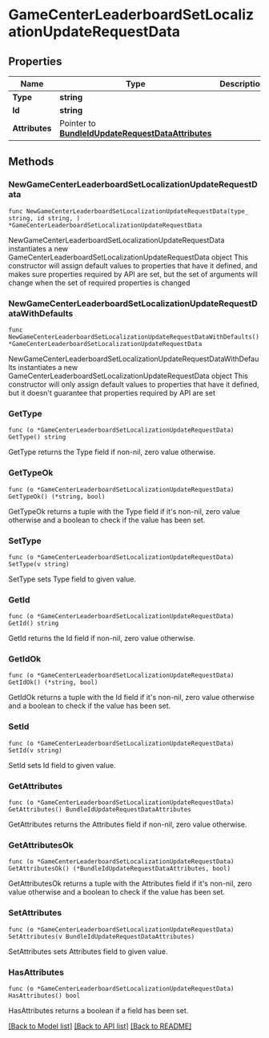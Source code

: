 # GameCenterLeaderboardSetLocalizationUpdateRequestData

## Properties

Name | Type | Description | Notes
------------ | ------------- | ------------- | -------------
**Type** | **string** |  | 
**Id** | **string** |  | 
**Attributes** | Pointer to [**BundleIdUpdateRequestDataAttributes**](BundleIdUpdateRequestDataAttributes.md) |  | [optional] 

## Methods

### NewGameCenterLeaderboardSetLocalizationUpdateRequestData

`func NewGameCenterLeaderboardSetLocalizationUpdateRequestData(type_ string, id string, ) *GameCenterLeaderboardSetLocalizationUpdateRequestData`

NewGameCenterLeaderboardSetLocalizationUpdateRequestData instantiates a new GameCenterLeaderboardSetLocalizationUpdateRequestData object
This constructor will assign default values to properties that have it defined,
and makes sure properties required by API are set, but the set of arguments
will change when the set of required properties is changed

### NewGameCenterLeaderboardSetLocalizationUpdateRequestDataWithDefaults

`func NewGameCenterLeaderboardSetLocalizationUpdateRequestDataWithDefaults() *GameCenterLeaderboardSetLocalizationUpdateRequestData`

NewGameCenterLeaderboardSetLocalizationUpdateRequestDataWithDefaults instantiates a new GameCenterLeaderboardSetLocalizationUpdateRequestData object
This constructor will only assign default values to properties that have it defined,
but it doesn't guarantee that properties required by API are set

### GetType

`func (o *GameCenterLeaderboardSetLocalizationUpdateRequestData) GetType() string`

GetType returns the Type field if non-nil, zero value otherwise.

### GetTypeOk

`func (o *GameCenterLeaderboardSetLocalizationUpdateRequestData) GetTypeOk() (*string, bool)`

GetTypeOk returns a tuple with the Type field if it's non-nil, zero value otherwise
and a boolean to check if the value has been set.

### SetType

`func (o *GameCenterLeaderboardSetLocalizationUpdateRequestData) SetType(v string)`

SetType sets Type field to given value.


### GetId

`func (o *GameCenterLeaderboardSetLocalizationUpdateRequestData) GetId() string`

GetId returns the Id field if non-nil, zero value otherwise.

### GetIdOk

`func (o *GameCenterLeaderboardSetLocalizationUpdateRequestData) GetIdOk() (*string, bool)`

GetIdOk returns a tuple with the Id field if it's non-nil, zero value otherwise
and a boolean to check if the value has been set.

### SetId

`func (o *GameCenterLeaderboardSetLocalizationUpdateRequestData) SetId(v string)`

SetId sets Id field to given value.


### GetAttributes

`func (o *GameCenterLeaderboardSetLocalizationUpdateRequestData) GetAttributes() BundleIdUpdateRequestDataAttributes`

GetAttributes returns the Attributes field if non-nil, zero value otherwise.

### GetAttributesOk

`func (o *GameCenterLeaderboardSetLocalizationUpdateRequestData) GetAttributesOk() (*BundleIdUpdateRequestDataAttributes, bool)`

GetAttributesOk returns a tuple with the Attributes field if it's non-nil, zero value otherwise
and a boolean to check if the value has been set.

### SetAttributes

`func (o *GameCenterLeaderboardSetLocalizationUpdateRequestData) SetAttributes(v BundleIdUpdateRequestDataAttributes)`

SetAttributes sets Attributes field to given value.

### HasAttributes

`func (o *GameCenterLeaderboardSetLocalizationUpdateRequestData) HasAttributes() bool`

HasAttributes returns a boolean if a field has been set.


[[Back to Model list]](../README.md#documentation-for-models) [[Back to API list]](../README.md#documentation-for-api-endpoints) [[Back to README]](../README.md)


